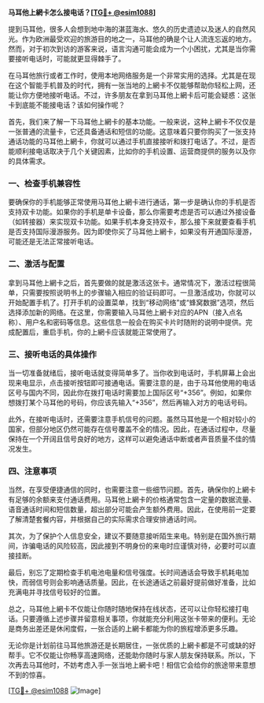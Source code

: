 **马耳他上網卡怎么接电话？[[TG💪+ @esim1088](https://t.me/s/esim1088)]**

提到马耳他，很多人会想到地中海的湛蓝海水、悠久的历史遗迹以及迷人的自然风光。作为欧洲最受欢迎的旅游目的地之一，马耳他的确是个让人流连忘返的地方。然而，对于初次到访的游客来说，语言沟通可能会成为一个小困扰，尤其是当你需要接听电话时，可能就更显得棘手了。

在马耳他旅行或者工作时，使用本地网络服务是一个非常实用的选择。尤其是在现在这个智能手机普及的时代，拥有一张当地的上網卡不仅能够帮助你轻松上网，还能让你方便地接听电话。不过，许多朋友在拿到马耳他上網卡后可能会疑惑：这张卡到底能不能接电话？该如何操作呢？

首先，我们来了解一下马耳他上網卡的基本功能。一般来说，这种上網卡不仅仅是一张普通的流量卡，它还具备通话和短信的功能。这意味着只要你购买了一张支持通话功能的马耳他上網卡，你就可以通过手机直接接听和拨打电话了。不过，是否能顺利接电话取决于几个关键因素，比如你的手机设置、运营商提供的服务以及你的具体需求。

### 一、检查手机兼容性

要确保你的手机能够正常使用马耳他上網卡进行通话，第一步是确认你的手机是否支持双卡功能。如果你的手机是单卡设备，那么你需要考虑是否可以通过外接设备（如转接器）来实现双卡功能。如果手机本身支持双卡，那么接下来就要查看手机是否支持国际漫游服务。因为即使你买了马耳他上網卡，如果没有开通国际漫游，可能还是无法正常接听电话。

### 二、激活与配置

拿到马耳他上網卡之后，首先要做的就是激活这张卡。通常情况下，激活过程很简单，只需要按照说明书上的步骤输入相应的验证码即可。一旦激活成功，你就可以开始配置手机了。打开手机的设置菜单，找到“移动网络”或“蜂窝数据”选项，然后选择添加新的网络。在这里，你需要输入马耳他上網卡对应的APN（接入点名称）、用户名和密码等信息。这些信息一般会在购买卡片时随附的说明中提供。完成配置后，重启手机，你的上網卡应该就能正常使用了。

### 三、接听电话的具体操作

当一切准备就绪后，接听电话就变得简单多了。当你收到电话时，手机屏幕上会出现来电显示，点击接听按钮即可接通电话。需要注意的是，由于马耳他使用的电话区号与国内不同，因此你在拨打电话时需要加上国际区号“+356”。例如，如果你想拨打某个马耳他的号码，你应该先输入“+356”，然后再输入对方的电话号码。

此外，在接听电话时，还需要注意手机信号的问题。虽然马耳他是一个相对较小的国家，但部分地区仍然可能存在信号覆盖不全的情况。因此，在通话过程中，尽量保持在一个开阔且信号良好的地方，这样可以避免通话中断或者声音质量不佳的情况发生。

### 四、注意事项

当然，在享受便捷通信的同时，也需要注意一些细节问题。首先，确保你的上網卡有足够的余额来支付通话费用。马耳他上網卡的价格通常包含一定量的数据流量、语音通话时间和短信数量，超出部分可能会产生额外费用。因此，在使用前一定要了解清楚套餐内容，并根据自己的实际需求合理安排通话时间。

其次，为了保护个人信息安全，建议不要随意接听陌生来电。特别是在国外旅行期间，诈骗电话的风险较高，因此接到不明身份的来电时应谨慎对待，必要时可以直接挂断。

最后，别忘了定期检查手机电池电量和信号强度。长时间通话会导致手机耗电加快，而弱信号则会影响通话质量。因此，在长途通话之前最好提前做好准备，比如充满电并寻找信号较好的位置。

总之，马耳他上網卡不仅能让你随时随地保持在线状态，还可以让你轻松接打电话。只要遵循上述步骤并留意相关事项，你就能充分利用这张卡带来的便利。无论是商务出差还是休闲度假，一张合适的上網卡都能为你的旅程增添更多乐趣。

无论你是计划前往马耳他旅游还是长期居住，一张优质的上網卡都是不可或缺的好帮手。它不仅能让你畅享高速网络，还能助你随时与家人朋友保持联系。所以，下次再去马耳他时，不妨考虑入手一张当地上網卡吧！相信它会给你的旅途带来意想不到的惊喜。

[[TG💪+ @esim1088](https://t.me/s/esim1088) ![Image](https://i.postimg.cc/4NQfJmqS/Snipaste-2025-05-13-00-14-12.png)]